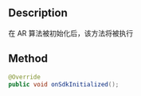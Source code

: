 ## Description

在 AR 算法被初始化后，该方法将被执行
## Method

```java
@Override
public void onSdkInitialized();
```
